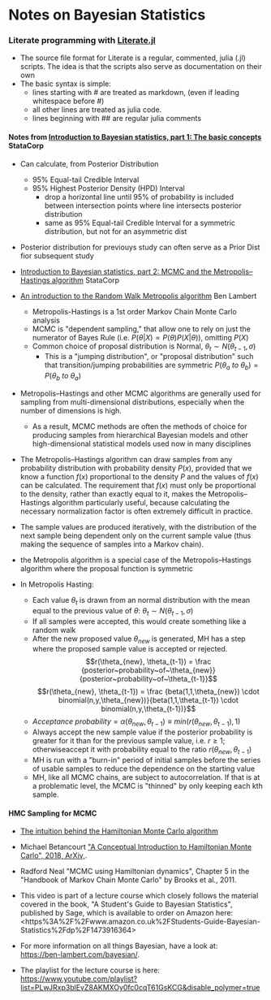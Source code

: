 Notes on Bayesian Statistics 
============================================

### Literate programming with [Literate.jl](https://fredrikekre.github.io/Literate.jl/v2/)
- The source file format for Literate is a regular, commented, julia (.jl) scripts. The idea is that the scripts also serve as documentation on their own 
- The basic syntax is simple:
    - lines starting with # are treated as markdown, (even if leading whitespace before #)
    - all other lines are treated as julia code.
    - lines beginning with ## are regular julia comments

#### Notes from [Introduction to Bayesian statistics, part 1: The basic concepts](https://www.youtube.com/watch?v=0F0QoMCSKJ4) StataCorp
- Can calculate, from Posterior Distribution
    - 95% Equal-tail Credible Interval
    - 95% Highest Posterior Density (HPD) Interval
        - drop a horizontal line until 95% of probability is included between intersection points where line intersects posterior distribution
        - same as 95% Equal-tail Credible Interval for a symmetric distribution, but not for an asymmetric dist
- Posterior distribution for previouys study can often serve as a Prior Dist fior subsequent study
- [Introduction to Bayesian statistics, part 2: MCMC and the Metropolis–Hastings algorithm](https://www.youtube.com/watch?v=OTO1DygELpY) StataCorp

- [An introduction to the Random Walk Metropolis algorithm](https://www.youtube.com/watch?v=U561HGMWjcw) Ben Lambert
    - Metropolis-Hastings is a 1st order Markov Chain Monte Carlo analysis
    - MCMC is "dependent sampling," that allow one to rely on just the numerator of Bayes Rule (i.e. $P(\theta | X ) \propto P(\theta) P(X|\theta))$, omitting $P(X)$
    - Common choice of proposal distribution is Normal, $\theta_t \sim N(\theta_{t-1}, \sigma)$
        - This is a "jumping distribution", or "proposal distribution" such that transition/jumping probabilities are symmetric $P(\theta_a ~to~ \theta_b) = P(\theta_b ~to~ \theta_a)$

- Metropolis–Hastings and other MCMC algorithms are generally used for sampling from multi-dimensional distributions, especially when the number of dimensions is high.
    - As a result, MCMC methods are often the methods of choice for producing samples from hierarchical Bayesian models and other high-dimensional statistical models used now in many disciplines
- The Metropolis–Hastings algorithm can draw samples from any probability distribution with probability density $P(x)$, provided that we know a function $f(x)$ proportional to the density $P$ and the values of $f(x)$ can be calculated. The requirement that $f(x)$ must only be proportional to the density, rather than exactly equal to it, makes the Metropolis–Hastings algorithm particularly useful, because calculating the necessary normalization factor is often extremely difficult in practice. 
- The sample values are produced iteratively, with the distribution of the next sample being dependent only on the current sample value (thus making the sequence of samples into a Markov chain).
- the Metropolis algorithm is a special case of the Metropolis–Hastings algorithm where the proposal function is symmetric
- In Metropolis Hasting:
    - Each value $\theta_t$ is drawn from an normal distribution with the mean equal to the previous value of $\theta$:
    $\theta_t \sim N(\theta_{t-1}, \sigma)$
    - If all samples were accepted, this would create something like a random walk
    - After the new proposed value $\theta_{new}$ is generated, MH has a step where the proposed sample value is accepted or rejected.
    $$r(\theta_{new}, \theta_{t-1}) = \frac {posterior~probability~of~\theta_{new}}{posterior~probability~of~\theta_{t-1}}$$
    $$r(\theta_{new}, \theta_{t-1}) = \frac {beta(1,1,\theta_{new}) \cdot binomial(n,y,\theta_{new})}{beta(1,1,\theta_{t-1}) \cdot binomial(n,y,\theta_{t-1})}$$
    - $Acceptance~probability = \alpha(\theta_{new}, \theta_{t-1}) \equiv min(r(\theta_{new}, \theta_{t-1}), 1)$
    - Always accept the new sample value if the posterior probability is greater for it than for the previous sample value, i.e. $r \ge 1$; otherwiseaccept it with probability equal to the ratio $r(\theta_{new}, \theta_{t-1})$
    - MH is run with a "burn-in" period of initial samples before the series of usable samples to reduce the dependence on the starting value
    - MH, like all MCMC chains, are subject to autocorrelation. If that is at a problematic level, the MCMC is "thinned" by only keeping each kth sample.

#### HMC Sampling for MCMC
- [The intuition behind the Hamiltonian Monte Carlo algorithm](https://www.youtube.com/watch?v=a-wydhEuAm0)

- Michael Betancourt ["A Conceptual Introduction to Hamiltonian Monte Carlo", 2018, ArXiv,](https://arxiv.org/pdf/1701.02434.pdf). 
- Radford Neal "MCMC using Hamiltonian dynamics", Chapter 5 in the "Handbook of Markov Chain Monte Carlo" by Brooks et al., 2011.
- This video is part of a lecture course which closely follows the material covered in the book, "A Student's Guide to Bayesian Statistics", published by Sage, which is available to order on Amazon here: 
<https%3A%2F%2Fwww.amazon.co.uk%2FStudents-Guide-Bayesian-Statistics%2Fdp%2F1473916364>
- For more information on all things Bayesian, have a look at:  
<https://ben-lambert.com/bayesian/>.
- The playlist for the lecture course is here: 
<https://www.youtube.com/playlist?list=PLwJRxp3blEvZ8AKMXOy0fc0cqT61GsKCG&disable_polymer=true>
